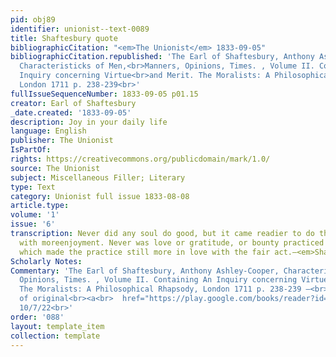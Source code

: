 ```yaml
---
pid: obj89
identifier: unionist--text-0089
title: Shaftesbury quote
bibliographicCitation: "<em>The Unionist</em> 1833-09-05"
bibliographicCitation.republished: 'The Earl of Shaftesbury, Anthony Ashley-Cooper,
  Characteristicks of Men,<br>Manners, Opinions, Times. , Volume II. Containing An
  Inquiry concerning Virtue<br>and Merit. The Moralists: A Philosophical Rhapsody,
  London 1711 p. 238-239<br>'
fullIssueSequenceNumber: 1833-09-05 p01.15
creator: Earl of Shaftesbury
_date.created: '1833-09-05'
description: Joy in your daily life
language: English
publisher: The Unionist
IsPartOf: 
rights: https://creativecommons.org/publicdomain/mark/1.0/
source: The Unionist
subject: Miscellaneous Filler; Literary
type: Text
category: Unionist full issue 1833-08-08
article.type: 
volume: '1'
issue: '6'
transcription: Never did any soul do good, but it came readier to do the same again,
  with moreenjoyment. Never was love or gratitude, or bounty practiced but with increasingjoy,
  which made the practice still more in love with the fair act.—<em>Shaftsbury.</em>
Scholarly Notes: 
Commentary: 'The Earl of Shaftesbury, Anthony Ashley-Cooper, Characteristicks of Men,<br>Manners,
  Opinions, Times. , Volume II. Containing An Inquiry concerning Virtue<br>and Merit.
  The Moralists: A Philosophical Rhapsody, London 1711 p. 238-239 –<br>online edition
  of original<br><a<br>  href="https://play.google.com/books/reader?id=0ZQTAAAAQAAJ&amp;pg=GBS.PP6&amp;hl=en"<br>><br>  https://play.google.com/books/reader?id=0ZQTAAAAQAAJ&amp;pg=GBS.PP6&amp;hl=en<br></a><br>accessed
  10/7/22<br>'
order: '088'
layout: template_item
collection: template
---
```

